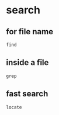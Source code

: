 # search

## for file name

```
find
```

## inside a file

```
grep
```
## fast search
```
locate
```
